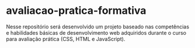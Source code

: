 # avaliacao-pratica-formativa
Nesse repositório será desenvolvido um projeto baseado nas competências e habilidades básicas de desenvolvimento web adquiridos durante o curso para avaliação prática (CSS, HTML e JavaScript).
